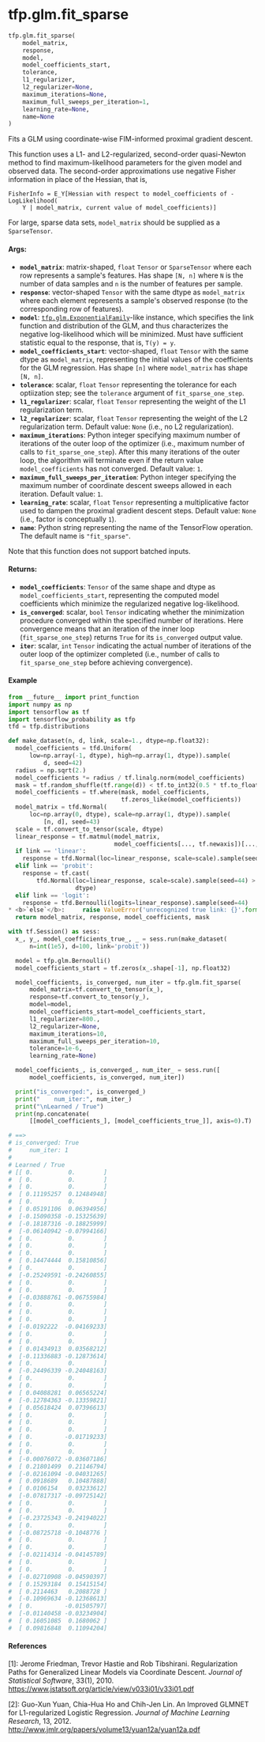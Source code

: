 <div itemscope itemtype="http://developers.google.com/ReferenceObject">
<meta itemprop="name" content="tfp.glm.fit_sparse" />
<meta itemprop="path" content="Stable" />
</div>

# tfp.glm.fit_sparse

``` python
tfp.glm.fit_sparse(
    model_matrix,
    response,
    model,
    model_coefficients_start,
    tolerance,
    l1_regularizer,
    l2_regularizer=None,
    maximum_iterations=None,
    maximum_full_sweeps_per_iteration=1,
    learning_rate=None,
    name=None
)
```

Fits a GLM using coordinate-wise FIM-informed proximal gradient descent.

This function uses a L1- and L2-regularized, second-order quasi-Newton method
to find maximum-likelihood parameters for the given model and observed data.
The second-order approximations use negative Fisher information in place of
the Hessian, that is,

```none
FisherInfo = E_Y[Hessian with respect to model_coefficients of -LogLikelihood(
    Y | model_matrix, current value of model_coefficients)]
```

For large, sparse data sets, `model_matrix` should be supplied as a
`SparseTensor`.

#### Args:

* <b>`model_matrix`</b>: matrix-shaped, `float` `Tensor` or `SparseTensor` where each
    row represents a sample's features.  Has shape `[N, n]` where `N` is the
    number of data samples and `n` is the number of features per sample.
* <b>`response`</b>: vector-shaped `Tensor` with the same dtype as `model_matrix` where
    each element represents a sample's observed response (to the corresponding
    row of features).
* <b>`model`</b>: <a href="../../tfp/glm/ExponentialFamily.md"><code>tfp.glm.ExponentialFamily</code></a>-like instance, which specifies the link
    function and distribution of the GLM, and thus characterizes the negative
    log-likelihood which will be minimized. Must have sufficient statistic
    equal to the response, that is, `T(y) = y`.
* <b>`model_coefficients_start`</b>: vector-shaped, `float` `Tensor` with the same
    dtype as `model_matrix`, representing the initial values of the
    coefficients for the GLM regression.  Has shape `[n]` where `model_matrix`
    has shape `[N, n]`.
* <b>`tolerance`</b>: scalar, `float` `Tensor` representing the tolerance for each
    optiization step; see the `tolerance` argument of `fit_sparse_one_step`.
* <b>`l1_regularizer`</b>: scalar, `float` `Tensor` representing the weight of the L1
    regularization term.
* <b>`l2_regularizer`</b>: scalar, `float` `Tensor` representing the weight of the L2
    regularization term.
    Default value: `None` (i.e., no L2 regularization).
* <b>`maximum_iterations`</b>: Python integer specifying maximum number of iterations
    of the outer loop of the optimizer (i.e., maximum number of calls to
    `fit_sparse_one_step`).  After this many iterations of the outer loop, the
    algorithm will terminate even if the return value `model_coefficients` has
    not converged.
    Default value: `1`.
* <b>`maximum_full_sweeps_per_iteration`</b>: Python integer specifying the maximum
    number of coordinate descent sweeps allowed in each iteration.
    Default value: `1`.
* <b>`learning_rate`</b>: scalar, `float` `Tensor` representing a multiplicative factor
    used to dampen the proximal gradient descent steps.
    Default value: `None` (i.e., factor is conceptually `1`).
* <b>`name`</b>: Python string representing the name of the TensorFlow operation.
    The default name is `"fit_sparse"`.

Note that this function does not support batched inputs.


#### Returns:

* <b>`model_coefficients`</b>: `Tensor` of the same shape and dtype as
    `model_coefficients_start`, representing the computed model coefficients
    which minimize the regularized negative log-likelihood.
* <b>`is_converged`</b>: scalar, `bool` `Tensor` indicating whether the minimization
    procedure converged within the specified number of iterations.  Here
    convergence means that an iteration of the inner loop
    (`fit_sparse_one_step`) returns `True` for its `is_converged` output
    value.
* <b>`iter`</b>: scalar, `int` `Tensor` indicating the actual number of iterations of
    the outer loop of the optimizer completed (i.e., number of calls to
    `fit_sparse_one_step` before achieving convergence).

#### Example

```python
from __future__ import print_function
import numpy as np
import tensorflow as tf
import tensorflow_probability as tfp
tfd = tfp.distributions

def make_dataset(n, d, link, scale=1., dtype=np.float32):
  model_coefficients = tfd.Uniform(
      low=np.array(-1, dtype), high=np.array(1, dtype)).sample(
          d, seed=42)
  radius = np.sqrt(2.)
  model_coefficients *= radius / tf.linalg.norm(model_coefficients)
  mask = tf.random_shuffle(tf.range(d)) < tf.to_int32(0.5 * tf.to_float(d))
  model_coefficients = tf.where(mask, model_coefficients,
                                tf.zeros_like(model_coefficients))
  model_matrix = tfd.Normal(
      loc=np.array(0, dtype), scale=np.array(1, dtype)).sample(
          [n, d], seed=43)
  scale = tf.convert_to_tensor(scale, dtype)
  linear_response = tf.matmul(model_matrix,
                              model_coefficients[..., tf.newaxis])[..., 0]
  if link == 'linear':
    response = tfd.Normal(loc=linear_response, scale=scale).sample(seed=44)
  elif link == 'probit':
    response = tf.cast(
        tfd.Normal(loc=linear_response, scale=scale).sample(seed=44) > 0,
                   dtype)
  elif link == 'logit':
    response = tfd.Bernoulli(logits=linear_response).sample(seed=44)
* <b>`else`</b>:     raise ValueError('unrecognized true link: {}'.format(link))
  return model_matrix, response, model_coefficients, mask

with tf.Session() as sess:
  x_, y_, model_coefficients_true_, _ = sess.run(make_dataset(
      n=int(1e5), d=100, link='probit'))

  model = tfp.glm.Bernoulli()
  model_coefficients_start = tf.zeros(x_.shape[-1], np.float32)

  model_coefficients, is_converged, num_iter = tfp.glm.fit_sparse(
      model_matrix=tf.convert_to_tensor(x_),
      response=tf.convert_to_tensor(y_),
      model=model,
      model_coefficients_start=model_coefficients_start,
      l1_regularizer=800.,
      l2_regularizer=None,
      maximum_iterations=10,
      maximum_full_sweeps_per_iteration=10,
      tolerance=1e-6,
      learning_rate=None)

  model_coefficients_, is_converged_, num_iter_ = sess.run([
      model_coefficients, is_converged, num_iter])

  print("is_converged:", is_converged_)
  print("    num_iter:", num_iter_)
  print("\nLearned / True")
  print(np.concatenate(
      [[model_coefficients_], [model_coefficients_true_]], axis=0).T)

# ==>
# is_converged: True
#     num_iter: 1
#
# Learned / True
# [[ 0.          0.        ]
#  [ 0.          0.        ]
#  [ 0.          0.        ]
#  [ 0.11195257  0.12484948]
#  [ 0.          0.        ]
#  [ 0.05191106  0.06394956]
#  [-0.15090358 -0.15325639]
#  [-0.18187316 -0.18825999]
#  [-0.06140942 -0.07994166]
#  [ 0.          0.        ]
#  [ 0.          0.        ]
#  [ 0.          0.        ]
#  [ 0.14474444  0.15810856]
#  [ 0.          0.        ]
#  [-0.25249591 -0.24260855]
#  [ 0.          0.        ]
#  [ 0.          0.        ]
#  [-0.03888761 -0.06755984]
#  [ 0.          0.        ]
#  [ 0.          0.        ]
#  [ 0.          0.        ]
#  [-0.0192222  -0.04169233]
#  [ 0.          0.        ]
#  [ 0.          0.        ]
#  [ 0.01434913  0.03568212]
#  [-0.11336883 -0.12873614]
#  [ 0.          0.        ]
#  [-0.24496339 -0.24048163]
#  [ 0.          0.        ]
#  [ 0.          0.        ]
#  [ 0.04088281  0.06565224]
#  [-0.12784363 -0.13359821]
#  [ 0.05618424  0.07396613]
#  [ 0.          0.        ]
#  [ 0.          0.        ]
#  [ 0.          0.        ]
#  [ 0.         -0.01719233]
#  [ 0.          0.        ]
#  [ 0.          0.        ]
#  [-0.00076072 -0.03607186]
#  [ 0.21801499  0.21146794]
#  [-0.02161094 -0.04031265]
#  [ 0.0918689   0.10487888]
#  [ 0.0106154   0.03233612]
#  [-0.07817317 -0.09725142]
#  [ 0.          0.        ]
#  [ 0.          0.        ]
#  [-0.23725343 -0.24194022]
#  [ 0.          0.        ]
#  [-0.08725718 -0.1048776 ]
#  [ 0.          0.        ]
#  [ 0.          0.        ]
#  [-0.02114314 -0.04145789]
#  [ 0.          0.        ]
#  [ 0.          0.        ]
#  [-0.02710908 -0.04590397]
#  [ 0.15293184  0.15415154]
#  [ 0.2114463   0.2088728 ]
#  [-0.10969634 -0.12368613]
#  [ 0.         -0.01505797]
#  [-0.01140458 -0.03234904]
#  [ 0.16051085  0.1680062 ]
#  [ 0.09816848  0.11094204]
```

#### References

[1]: Jerome Friedman, Trevor Hastie and Rob Tibshirani. Regularization Paths
     for Generalized Linear Models via Coordinate Descent. _Journal of
     Statistical Software_, 33(1), 2010.
     https://www.jstatsoft.org/article/view/v033i01/v33i01.pdf

[2]: Guo-Xun Yuan, Chia-Hua Ho and Chih-Jen Lin. An Improved GLMNET for
     L1-regularized Logistic Regression. _Journal of Machine Learning
     Research_, 13, 2012.
     http://www.jmlr.org/papers/volume13/yuan12a/yuan12a.pdf